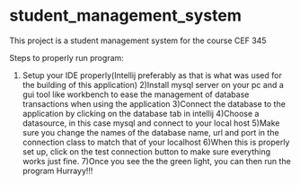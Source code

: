 # student_management_system
This project is a student management system for the course CEF 345

Steps to properly run program:
1) Setup your IDE properly(Intellij preferably as that is what was used for the building of this application)
2)Install mysql server on your pc and a gui tool like workbench to ease the management of database transactions when using the application
3)Connect the database to the application by clicking on the database tab in intellij
4)Choose a datasource, in this case mysql and connect to your local host
5)Make sure you change the names of the database name, url and port in the connection class to match that of your localhost
6)When this is properly set up, click on the test connection button to make sure everything works just fine. 
7)Once you see the the green light, you can then run the program
Hurrayy!!!
